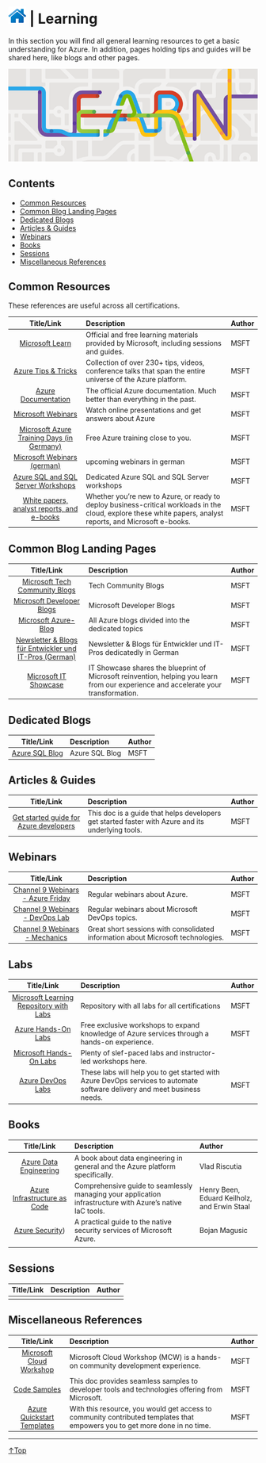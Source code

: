 # [![Home](/img/home.png)](../README.md "Home") | Learning
In this section you will find all general learning resources to get a basic understanding for Azure. 
In addition, pages holding tips and guides will be shared here, like blogs and other pages.

![Learning](/img/learning.png)

## Contents
- [Common Resources](#common-resource)
- [Common Blog Landing Pages](#common-blog-landing-pages)
- [Dedicated Blogs](#dedicated-blogs)
- [Articles & Guides](#articles-&-guides)
- [Webinars](#webinars)
- [Books](#books)
- [Sessions](#sessions)
- [Miscellaneous References](#miscellaneous-references)

## Common Resources

These references are useful across all certifications.

|                                                            Title/Link                                                             | Description                                                                                                                                                   | Author |
| :-------------------------------------------------------------------------------------------------------------------------------: | :------------------------------------------------------------------------------------------------------------------------------------------------------------ | :----- |
|                                    [Microsoft Learn](https://docs.microsoft.com/en-us/learn/)                                     | Official and free learning materials provided by Microsoft, including sessions and guides.                                                                    | MSFT   |
|                              [Azure Tips & Tricks](https://microsoft.github.io/AzureTipsAndTricks/)                               | Collection of over 230+ tips, videos, conference talks that span the entire universe of the Azure platform.                                                   | MSFT   |
|                                  [Azure Documentation](https://docs.microsoft.com/en-us/azure/)                                   | The official Azure documentation. Much better than everything in the past.                                                                                    | MSFT   |
|                        [Microsoft Webinars ](https://azure.microsoft.com/en-us/overview/webinars-search/)                         | Watch online presentations and get answers about Azure                                                                                                        | MSFT   |
| [Microsoft Azure Training Days (in Germany)](https://www.microsoft.com/de-de/techwiese/events/microsoft-azure-training-days.aspx) | Free Azure training close to you.                                                                                                                             | MSFT   |
|                       [Microsoft Webinars (german)](https://www.microsoft.com/de-de/webinare/default.aspx)                        | upcoming webinars in german                                                                                                                                   | MSFT   |
|                          [Azure SQL and SQL Server Workshops](https://microsoft.github.io/sqlworkshops/)                          | Dedicated Azure SQL and SQL Server workshops                                                                                                                  | MSFT   |
|              [White papers, analyst reports, and e-books](https://azure.microsoft.com/en-us/resources/whitepapers/)               | Whether you’re new to Azure, or ready to deploy business-critical workloads in the cloud, explore these white papers, analyst reports, and Microsoft e-books. | MSFT   |

## Common Blog Landing Pages
|                                                         Title/Link                                                          | Description                                                                                                                          | Author |
| :-------------------------------------------------------------------------------------------------------------------------: | :----------------------------------------------------------------------------------------------------------------------------------- | :----- |
|             [Microsoft Tech Community Blogs](https://techcommunity.microsoft.com/t5/custom/page/page-id/Blogs)              | Tech Community Blogs                                                                                                                 | MSFT   |
|                                [Microsoft Developer Blogs](https://devblogs.microsoft.com/)                                 | Microsoft Developer Blogs                                                                                                            | MSFT   |
|                               [Microsoft Azure-Blog](https://azure.microsoft.com/de-de/blog/)                               | All Azure blogs divided into the dedicated topics                                                                                    | MSFT   |
| [Newsletter & Blogs für Entwickler und IT-Pros (German)](https://www.microsoft.com/de-de/techwiese/newsletter/default.aspx) | Newsletter & Blogs für Entwickler und IT-Pros dedicatedly in German                                                                  | MSFT   |
|                             [Microsoft IT Showcase](https://www.microsoft.com/en-us/itshowcase)                             | IT Showcase shares the blueprint of Microsoft reinvention, helping you learn from our experience and accelerate your transformation. | MSFT   |


## Dedicated Blogs
|                                             Title/Link                                              | Description       | Author |
| :-------------------------------------------------------------------------------------------------: | :---------------- | :----- |
| [Azure SQL Blog](https://techcommunity.microsoft.com/t5/azure-sql-database/bg-p/Azure-SQL-Database) | Azure SQL Blog    | MSFT   |

## Articles & Guides 
|                                                       Title/Link                                                        | Description                                                                                       | Author |
| :---------------------------------------------------------------------------------------------------------------------: | :------------------------------------------------------------------------------------------------ | :----- |
| [Get started guide for Azure developers](https://docs.microsoft.com/en-us/azure/guides/developer/azure-developer-guide) | This doc is a guide that helps developers get started faster with Azure and its underlying tools. | MSFT   |

## Webinars
|                                    Title/Link                                     | Description                                                                      | Author |
| :-------------------------------------------------------------------------------: | :------------------------------------------------------------------------------- | :----- |
| [Channel 9 Webinars - Azure Friday](https://channel9.msdn.com/Shows/Azure-Friday) | Regular webinars about Azure.                                                    | MSFT   |
|   [Channel 9 Webinars - DevOps Lab](https://channel9.msdn.com/Shows/DevOps-Lab)   | Regular webinars about Microsoft DevOps topics.                                  | MSFT   |
|    [Channel 9 Webinars - Mechanics](https://channel9.msdn.com/Shows/Mechanics)    | Great short sessions with consolidated information about Microsoft technologies. | MSFT   |

## Labs
|                                   Title/Link                                    | Description                                                                                                               | Author |
| :-----------------------------------------------------------------------------: | :------------------------------------------------------------------------------------------------------------------------ | :----- |
| [Microsoft Learning Repository with Labs](https://github.com/MicrosoftLearning) | Repository with all labs for all certifications                                                                           | MSFT   |
| [Azure Hands-On Labs](https://www.microsoft.com/en-ca/sites/azurehands-onlabs/) | Free exclusive workshops to expand knowledge of Azure services through a hands-on experience.                             | MSFT   |
|        [Microsoft Hands-On Labs](https://www.microsoft.com/handsonlabs/)        | Plenty of slef-paced labs and instructor-led workshops here.                                                              |
|              [Azure DevOps Labs](https://www.azuredevopslabs.com/)              | These labs will help you to get started with Azure DevOps services to automate software delivery and meet business needs. | MSFT   |



## Books
| Title/Link | Description | Author |
| :--------: | :---------- | :----- |
| [Azure Data Engineering](https://www.manning.com/books/azure-data-engineering) | A book about data engineering in general and the Azure platform specifically.                                                    | Vlad Riscutia   |
| [Azure Infrastructure as Code](https://www.manning.com/books/azure-infrastructure-as-code) | Comprehensive guide to seamlessly managing your application infrastructure with Azure’s native IaC tools.                                                    | Henry Been, Eduard Keilholz, and Erwin Staal |
| [Azure Security](https://www.manning.com/books/azure-security-2)) | A practical guide to the native security services of Microsoft Azure.                                                    | Bojan Magusic |
|            |             |        |

## Sessions
| Title/Link | Description | Author |
| :--------: | :---------- | :----- |
|            |             |        |

## Miscellaneous References
|                                      Title/Link                                      | Description                                                                                                                | Author |
| :----------------------------------------------------------------------------------: | :------------------------------------------------------------------------------------------------------------------------- | :----- |
|           [Microsoft Cloud Workshop](https://microsoftcloudworkshop.com/)            | Microsoft Cloud Workshop (MCW) is a hands-on community development experience.                                             | MSFT   |
|   [Code Samples](https://docs.microsoft.com/en-us/samples/browse/?products=azure)    | This doc provides seamless samples to developer tools and technologies offering from Microsoft.                            | MSFT   |
| [Azure Quickstart Templates](https://azure.microsoft.com/en-us/resources/templates/) | With this resource, you would get access to community contributed templates that empowers you to get more done in no time. | MSFT   |



___
 <a href="#top" title="Back to the top.">↑Top</a>
